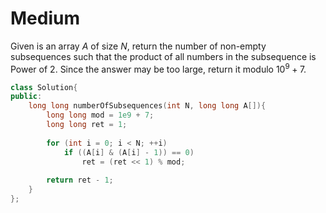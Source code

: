 # Medium

Given is an array $A$ of size $N$, return the number of non-empty subsequences such that the product of all numbers in the subsequence is Power of $2$. Since the answer may be too large, return it modulo $10^9 + 7$.

```cpp
class Solution{ 
public:
    long long numberOfSubsequences(int N, long long A[]){
        long long mod = 1e9 + 7;
        long long ret = 1;
        
        for (int i = 0; i < N; ++i)
            if ((A[i] & (A[i] - 1)) == 0)
                ret = (ret << 1) % mod;
        
        return ret - 1;
    }
};
```
